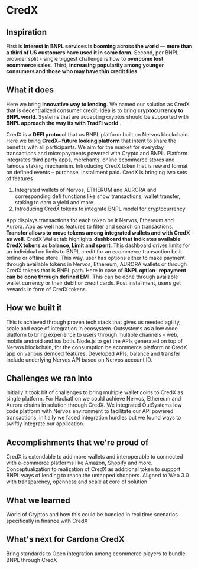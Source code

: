 # CredX

## Inspiration

First is **Interest in BNPL services is booming across the world — more than a third of US customers have used it in some form**. Second, per BNPL provider split - single biggest challenge is how to **overcome lost ecommerce sales**. Third, **increasing popularity among younger consumers and those who may have thin credit files**.

## What it does

Here we bring **Innovative way to lending**. We named our solution as CredX that is decentralized consumer credit. Idea is to bring **cryptocurrency to BNPL world**. Systems that are accepting cryptos should be supported with **BNPL approach the way its with TradFi world** .

CredX is a **DEFI protocol** that us BNPL platform built on Nervos blockchain.
Here we bring **CredX– future looking platform** that intent to share the benefits with all participants. We aim for the market for everyday transactions and micropayments powered with Crypto and BNPL.
Platform integrates third party apps, merchants, online ecommerce stores and famous staking mechanism. Introducing CredX token that is reward format on defined events – purchase, installment paid.
CredX is bringing two sets of features
1.	Integrated wallets of Nervos, ETHERUM and AURORA and corresponding defi functions like show transactions, wallet transfer, staking to earn a yield and more.
2.	Introducing CredX tokens to integrate BNPL model for cryptocurrency

App displays transactions for each token be it Nervos, Ethereum and Aurora. App as well has features to filter and search on transactions. **Transfer allows to move tokens among integrated wallets and with CredX as well**. CredX Wallet tab highlights **dashboard that indicates available CredX tokens as balance, Limit and spent**. This dashboard drives limits for an individual on limits to BNPL credit for an ecommerce transaction be it online or offline store.
This way, user has options either to make payment through available tokens in Nervos, Ethereum, AURORA wallets or through CredX tokens that is BNPL path. Here in case of **BNPL option- repayment can be done through defined EMI**. This can be done through available wallet currency or their debit or credit cards.
Post installment, users get rewards in form of CredX tokens.


## How we built it

This is achieved through proven tech stack that gives us needed agility, scale and ease of integration in ecosystem. Outsystems as a low code platform to bring experience to users through multiple channels – web, mobile android and ios both.
Node.js to get the APIs generated on top of Nervos blockchain, for the consumption be ecommerce platform or CredX app on various demoed features.
Developed APIs, balance and transfer include underlying Nervos API based on Nervos account ID.


## Challenges we ran into

Initially it took bit of challenges to bring multiple wallet coins to CredX as single platform. For Hackathon we could achieve Nervos, Ethereum and Aurora chains in solution through CredX.
We integrated OutSystems low code platform with Nervos environment to facilitate our API powered transactions, initially  we faced integration hurdles but we found ways to swiftly integrate our application.


## Accomplishments that we're proud of

CredX is extendable to add more wallets and interoperable to connected with e-commerce platforms like Amazon, Shopify and more.
Conceptualization to realization of CredX as additional token to support BNPL ways of lending to reach the untapped shoppers.
Aligned to Web 3.0 with transparency, openness and scale at core of solution


## What we learned

World of Cryptos and how this could be bundled in real time scenarios specifically in finance with CredX

## What's next for Cardona CredX

Bring standards to Open integration among ecommerce players to bundle BNPL through CredX
